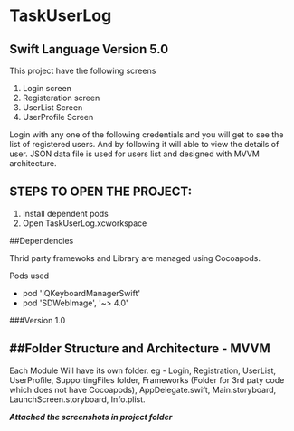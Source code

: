 # TaskUserLog

Swift Language Version 5.0
---------------------------

This project have the following screens 
1. Login screen
2. Registeration screen
3. UserList Screen
4. UserProfile Screen

Login with any one of the following credentials and you will get to see the list of registered users. And by following it will able to view the details of user. JSON data file is used for users list and designed with MVVM architecture.


STEPS TO OPEN THE PROJECT:
--------------------------
1. Install dependent pods
2. Open TaskUserLog.xcworkspace


##Dependencies

Thrid party framewoks and Library are managed using Cocoapods.

Pods used

- pod 'IQKeyboardManagerSwift'
- pod 'SDWebImage', '~> 4.0'


###Version 1.0


##Folder Structure and Architecture - MVVM
-------------------------------------------

Each Module Will have its own folder. eg -
Login,
Registration,
UserList,
UserProfile,
SupportingFiles folder,
Frameworks (Folder for 3rd paty code which does not have Cocoapods),
AppDelegate.swift,
Main.storyboard,
LaunchScreen.storyboard,
Info.plist.

***Attached the screenshots in project folder***

